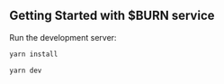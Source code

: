 ## Getting Started with $BURN service

Run the development server:

```bash
yarn install

yarn dev
```
